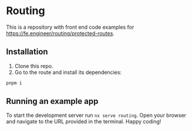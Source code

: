 # Routing

This is a repository with front end code examples for https://fe.engineer/routing/protected-routes.

## Installation

1. Clone this repo.
2. Go to the route and install its dependencies:

```sh
pnpm i
```

## Running an example app

To start the development server run `nx serve routing`. Open your browser and navigate to the URL provided in the terminal. Happy coding!
